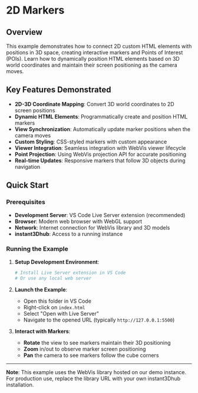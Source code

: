 # 2D Markers

## Overview

This example demonstrates how to connect 2D custom HTML elements with positions in 3D space, creating interactive markers and Points of Interest (POIs). Learn how to dynamically position HTML elements based on 3D world coordinates and maintain their screen positioning as the camera moves.

## Key Features Demonstrated

- **2D-3D Coordinate Mapping**: Convert 3D world coordinates to 2D screen positions
- **Dynamic HTML Elements**: Programmatically create and position HTML markers
- **View Synchronization**: Automatically update marker positions when the camera moves
- **Custom Styling**: CSS-styled markers with custom appearance
- **Viewer Integration**: Seamless integration with WebVis viewer lifecycle
- **Point Projection**: Using WebVis projection API for accurate positioning
- **Real-time Updates**: Responsive markers that follow 3D objects during navigation

## Quick Start

### Prerequisites

- **Development Server**: VS Code Live Server extension (recommended)
- **Browser**: Modern web browser with WebGL support
- **Network**: Internet connection for WebVis library and 3D models
- **instant3Dhub**: Access to a running instance

### Running the Example

1. **Setup Development Environment**:
   ```bash
   # Install Live Server extension in VS Code
   # Or use any local web server
   ```

2. **Launch the Example**:
   - Open this folder in VS Code
   - Right-click on `index.html`
   - Select "Open with Live Server"
   - Navigate to the opened URL (typically `http://127.0.0.1:5500`)

3. **Interact with Markers**:
   - **Rotate** the view to see markers maintain their 3D positioning
   - **Zoom** in/out to observe marker screen positioning
   - **Pan** the camera to see markers follow the cube corners


---

**Note**: This example uses the WebVis library hosted on our demo instance. For production use, replace the library URL with your own instant3Dhub installation.
